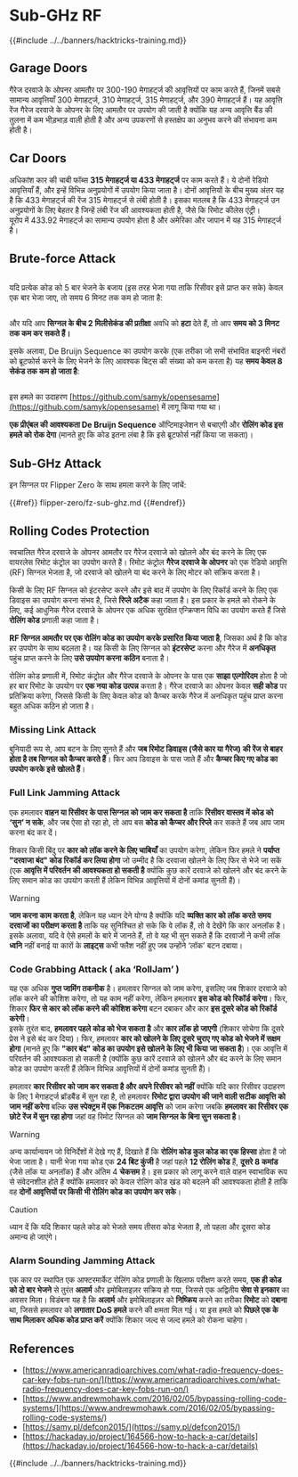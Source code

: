 # Sub-GHz RF

{{#include ../../banners/hacktricks-training.md}}

## Garage Doors

गैरेज दरवाजे के ओपनर आमतौर पर 300-190 मेगाहर्ट्ज की आवृत्तियों पर काम करते हैं, जिनमें सबसे सामान्य आवृत्तियाँ 300 मेगाहर्ट्ज, 310 मेगाहर्ट्ज, 315 मेगाहर्ट्ज, और 390 मेगाहर्ट्ज हैं। यह आवृत्ति रेंज गैरेज दरवाजे के ओपनर के लिए आमतौर पर उपयोग की जाती है क्योंकि यह अन्य आवृत्ति बैंड की तुलना में कम भीड़भाड़ वाली होती है और अन्य उपकरणों से हस्तक्षेप का अनुभव करने की संभावना कम होती है।

## Car Doors

अधिकांश कार की चाबी फॉब्स **315 मेगाहर्ट्ज या 433 मेगाहर्ट्ज** पर काम करते हैं। ये दोनों रेडियो आवृत्तियाँ हैं, और इन्हें विभिन्न अनुप्रयोगों में उपयोग किया जाता है। दोनों आवृत्तियों के बीच मुख्य अंतर यह है कि 433 मेगाहर्ट्ज की रेंज 315 मेगाहर्ट्ज से लंबी होती है। इसका मतलब है कि 433 मेगाहर्ट्ज उन अनुप्रयोगों के लिए बेहतर है जिन्हें लंबी रेंज की आवश्यकता होती है, जैसे कि रिमोट कीलेस एंट्री।\
यूरोप में 433.92 मेगाहर्ट्ज का सामान्य उपयोग होता है और अमेरिका और जापान में यह 315 मेगाहर्ट्ज है।

## **Brute-force Attack**

<figure><img src="../../images/image (1084).png" alt=""><figcaption></figcaption></figure>

यदि प्रत्येक कोड को 5 बार भेजने के बजाय (इस तरह भेजा गया ताकि रिसीवर इसे प्राप्त कर सके) केवल एक बार भेजा जाए, तो समय 6 मिनट तक कम हो जाता है:

<figure><img src="../../images/image (622).png" alt=""><figcaption></figcaption></figure>

और यदि आप **सिग्नल के बीच 2 मिलीसेकंड की प्रतीक्षा** अवधि को **हटा** देते हैं, तो आप **समय को 3 मिनट तक कम कर सकते हैं।**

इसके अलावा, De Bruijn Sequence का उपयोग करके (एक तरीका जो सभी संभावित बाइनरी नंबरों को ब्रूटफोर्स करने के लिए भेजने के लिए आवश्यक बिट्स की संख्या को कम करता है) यह **समय केवल 8 सेकंड तक कम हो जाता है**:

<figure><img src="../../images/image (583).png" alt=""><figcaption></figcaption></figure>

इस हमले का उदाहरण [https://github.com/samyk/opensesame](https://github.com/samyk/opensesame) में लागू किया गया था।

**एक प्रीएंबल की आवश्यकता De Bruijn Sequence** ऑप्टिमाइजेशन से बचाएगी और **रोलिंग कोड इस हमले को रोक देगा** (मानते हुए कि कोड इतना लंबा है कि इसे ब्रूटफोर्स नहीं किया जा सकता)।

## Sub-GHz Attack

इन सिग्नल पर Flipper Zero के साथ हमला करने के लिए जांचें:


{{#ref}}
flipper-zero/fz-sub-ghz.md
{{#endref}}

## Rolling Codes Protection

स्वचालित गैरेज दरवाजे के ओपनर आमतौर पर गैरेज दरवाजे को खोलने और बंद करने के लिए एक वायरलेस रिमोट कंट्रोल का उपयोग करते हैं। रिमोट कंट्रोल **गैरेज दरवाजे के ओपनर** को एक रेडियो आवृत्ति (RF) सिग्नल भेजता है, जो दरवाजे को खोलने या बंद करने के लिए मोटर को सक्रिय करता है।

किसी के लिए RF सिग्नल को इंटरसेप्ट करने और इसे बाद में उपयोग के लिए रिकॉर्ड करने के लिए एक डिवाइस का उपयोग करना संभव है, जिसे **रिप्ले अटैक** कहा जाता है। इस प्रकार के हमले को रोकने के लिए, कई आधुनिक गैरेज दरवाजे के ओपनर एक अधिक सुरक्षित एन्क्रिप्शन विधि का उपयोग करते हैं जिसे **रोलिंग कोड** प्रणाली कहा जाता है।

**RF सिग्नल आमतौर पर एक रोलिंग कोड का उपयोग करके प्रसारित किया जाता है**, जिसका अर्थ है कि कोड हर उपयोग के साथ बदलता है। यह किसी के लिए सिग्नल को **इंटरसेप्ट** करना और गैरेज में **अनधिकृत** पहुंच प्राप्त करने के लिए **उसे उपयोग करना** **कठिन** बनाता है।

रोलिंग कोड प्रणाली में, रिमोट कंट्रोल और गैरेज दरवाजे के ओपनर के पास एक **साझा एल्गोरिदम** होता है जो हर बार रिमोट के उपयोग पर **एक नया कोड उत्पन्न** करता है। गैरेज दरवाजे का ओपनर केवल **सही कोड** पर प्रतिक्रिया करेगा, जिससे किसी के लिए केवल कोड को कैप्चर करके गैरेज में अनधिकृत पहुंच प्राप्त करना बहुत अधिक कठिन हो जाता है।

### **Missing Link Attack**

बुनियादी रूप से, आप बटन के लिए सुनते हैं और **जब रिमोट डिवाइस (जैसे कार या गैरेज) की रेंज से बाहर होता है तब सिग्नल को कैप्चर करते हैं**। फिर आप डिवाइस के पास जाते हैं और **कैप्चर किए गए कोड का उपयोग करके इसे खोलते हैं**।

### Full Link Jamming Attack

एक हमलावर **वाहन या रिसीवर के पास सिग्नल को जाम कर सकता है** ताकि **रिसीवर वास्तव में कोड को ‘सुन’ न सके**, और जब ऐसा हो रहा हो, तो आप बस **कोड को कैप्चर और रिप्ले** कर सकते हैं जब आप जाम करना बंद कर दें।

शिकार किसी बिंदु पर **कार को लॉक करने के लिए चाबियाँ** का उपयोग करेगा, लेकिन फिर हमले ने **पर्याप्त "दरवाजा बंद" कोड रिकॉर्ड कर लिया होगा** जो उम्मीद है कि दरवाजा खोलने के लिए फिर से भेजे जा सकें (एक **आवृत्ति में परिवर्तन की आवश्यकता हो सकती है** क्योंकि कुछ कारें दरवाजे को खोलने और बंद करने के लिए समान कोड का उपयोग करती हैं लेकिन विभिन्न आवृत्तियों में दोनों कमांड सुनती हैं)।

> [!WARNING]
> **जाम करना काम करता है**, लेकिन यह ध्यान देने योग्य है क्योंकि यदि **व्यक्ति कार को लॉक करते समय दरवाजों का परीक्षण करता है** ताकि यह सुनिश्चित हो सके कि वे लॉक हैं, तो वे देखेंगे कि कार अनलॉक है। इसके अलावा, यदि वे ऐसे हमलों के बारे में जानते हैं, तो वे यह भी सुन सकते हैं कि दरवाजों ने कभी लॉक **ध्वनि** नहीं बनाई या कारों के **लाइट्स** कभी फ्लैश नहीं हुए जब उन्होंने ‘लॉक’ बटन दबाया।

### **Code Grabbing Attack ( aka ‘RollJam’ )**

यह एक अधिक **गुप्त जामिंग तकनीक** है। हमलावर सिग्नल को जाम करेगा, इसलिए जब शिकार दरवाजे को लॉक करने की कोशिश करेगा, तो यह काम नहीं करेगा, लेकिन हमलावर **इस कोड को रिकॉर्ड करेगा**। फिर, शिकार **फिर से कार को लॉक करने की कोशिश करेगा** बटन दबाकर और कार **इस दूसरे कोड को रिकॉर्ड करेगी**।\
इसके तुरंत बाद, **हमलावर पहले कोड को भेज सकता है** और **कार लॉक हो जाएगी** (शिकार सोचेगा कि दूसरे प्रेस ने इसे बंद कर दिया)। फिर, हमलावर **कार को खोलने के लिए दूसरे चुराए गए कोड को भेजने में सक्षम होगा** (मानते हुए कि **"कार बंद" कोड का उपयोग इसे खोलने के लिए भी किया जा सकता है**)। एक आवृत्ति में परिवर्तन की आवश्यकता हो सकती है (क्योंकि कुछ कारें दरवाजे को खोलने और बंद करने के लिए समान कोड का उपयोग करती हैं लेकिन विभिन्न आवृत्तियों में दोनों कमांड सुनती हैं)।

हमलावर **कार रिसीवर को जाम कर सकता है और अपने रिसीवर को नहीं** क्योंकि यदि कार रिसीवर उदाहरण के लिए 1 मेगाहर्ट्ज ब्रॉडबैंड में सुन रहा है, तो हमलावर **रिमोट द्वारा उपयोग की जाने वाली सटीक आवृत्ति को जाम नहीं करेगा** बल्कि **उस स्पेक्ट्रम में एक निकटतम आवृत्ति** को जाम करेगा जबकि **हमलावर का रिसीवर एक छोटे रेंज में सुन रहा होगा** जहां वह रिमोट सिग्नल को **जाम सिग्नल के बिना सुन सकता है**।

> [!WARNING]
> अन्य कार्यान्वयन जो विनिर्देशों में देखे गए हैं, दिखाते हैं कि **रोलिंग कोड कुल कोड का एक हिस्सा** होता है जो भेजा जाता है। यानी भेजा गया कोड एक **24 बिट कुंजी** है जहां पहले **12 रोलिंग कोड** हैं, **दूसरे 8 कमांड** (जैसे लॉक या अनलॉक) हैं और अंतिम 4 **चेकसम** है। इस प्रकार को लागू करने वाले वाहन स्वाभाविक रूप से संवेदनशील होते हैं क्योंकि हमलावर को केवल रोलिंग कोड खंड को बदलने की आवश्यकता होती है ताकि वह **दोनों आवृत्तियों पर किसी भी रोलिंग कोड का उपयोग कर सके**।

> [!CAUTION]
> ध्यान दें कि यदि शिकार पहले कोड को भेजते समय तीसरा कोड भेजता है, तो पहला और दूसरा कोड अमान्य हो जाएंगे।

### Alarm Sounding Jamming Attack

एक कार पर स्थापित एक आफ्टरमार्केट रोलिंग कोड प्रणाली के खिलाफ परीक्षण करते समय, **एक ही कोड को दो बार भेजने** से तुरंत **अलार्म** और इमोबिलाइज़र सक्रिय हो गया, जिससे एक अद्वितीय **सेवा से इनकार** का अवसर मिला। विडंबना यह है कि **अलार्म** और इमोबिलाइज़र को **निष्क्रिय** करने का तरीका **रिमोट** को **दबाना** था, जिससे हमलावर को **लगातार DoS हमले** करने की क्षमता मिल गई। या इस हमले को **पिछले एक के साथ मिलाकर अधिक कोड प्राप्त करें** क्योंकि शिकार जल्द से जल्द हमले को रोकना चाहेगा।

## References

- [https://www.americanradioarchives.com/what-radio-frequency-does-car-key-fobs-run-on/](https://www.americanradioarchives.com/what-radio-frequency-does-car-key-fobs-run-on/)
- [https://www.andrewmohawk.com/2016/02/05/bypassing-rolling-code-systems/](https://www.andrewmohawk.com/2016/02/05/bypassing-rolling-code-systems/)
- [https://samy.pl/defcon2015/](https://samy.pl/defcon2015/)
- [https://hackaday.io/project/164566-how-to-hack-a-car/details](https://hackaday.io/project/164566-how-to-hack-a-car/details)

{{#include ../../banners/hacktricks-training.md}}
